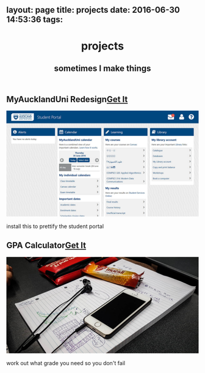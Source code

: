 layout: page
title: projects
date: 2016-06-30 14:53:36
tags:
---
<header class="article-header"><h1 class="article-title" itemprop="name">projects</h1><h2>sometimes I make things</h2></header>

<main class="projects">
<section class="col">

<div class="project">
<h2>MyAucklandUni Redesign<a href="" f="#">Get It</a></h2>
<img src="aucklanduni.jpg">
<p>install this to prettify the student portal</p>
</div>

</section><section class="col">

<div class="project">
<h2>GPA Calculator<a href="#">Get It</a></h2>
<img src="gpa.jpg">
<p>work out what grade you need so you don't fail</p>
</div>

</section>
</main>

